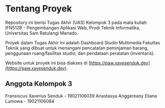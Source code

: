 # Tentang Proyek

Repository ini berisi Tugas Akhir (UAS) Kelompok 3 pada mata kuliah IFN512B - Pengembangan Aplikasi Web, Prodi Teknik Informatika, Universitas Sam Ratulangi Manado.

Proyek dalam Tugas Akhir ini adalah Dashboard Studio Multimedia Fakultas Teknik yang dibuat untuk menangani pencatatan peminjaman barang, penggunaan ruang/fasilitas studio, dan pendataan peralatan (inventaris).

Website untuk proyek ini bisa diakses di [https://paw.xavesenduk.dev](https://paw.xavesenduk.dev).

## Anggota Kelompok 3

Fransiscus Xaverius Senduk - 19021106039
Anastasya Anggereany Eliana Lumowa - 19021106084
